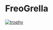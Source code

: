 # FreoGrella
[![trophy](https://github-profile-trophy.vercel.app/FreoGrella=ryo-ma)](https://github.com/ryo-ma/github-profile-trophy)
